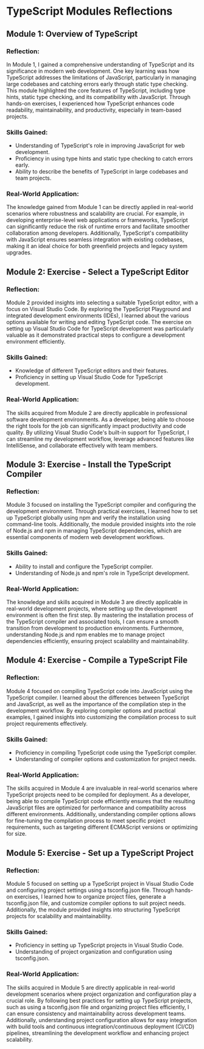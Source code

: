 # TypeScript Modules Reflections

## Module 1: Overview of TypeScript

### Reflection:
In Module 1, I gained a comprehensive understanding of TypeScript and its significance in modern web development. One key learning was how TypeScript addresses the limitations of JavaScript, particularly in managing large codebases and catching errors early through static type checking. This module highlighted the core features of TypeScript, including type hints, static type checking, and its compatibility with JavaScript. Through hands-on exercises, I experienced how TypeScript enhances code readability, maintainability, and productivity, especially in team-based projects.

### Skills Gained:
- Understanding of TypeScript's role in improving JavaScript for web development.
- Proficiency in using type hints and static type checking to catch errors early.
- Ability to describe the benefits of TypeScript in large codebases and team projects.

### Real-World Application:
The knowledge gained from Module 1 can be directly applied in real-world scenarios where robustness and scalability are crucial. For example, in developing enterprise-level web applications or frameworks, TypeScript can significantly reduce the risk of runtime errors and facilitate smoother collaboration among developers. Additionally, TypeScript's compatibility with JavaScript ensures seamless integration with existing codebases, making it an ideal choice for both greenfield projects and legacy system upgrades.

## Module 2: Exercise - Select a TypeScript Editor

### Reflection:
Module 2 provided insights into selecting a suitable TypeScript editor, with a focus on Visual Studio Code. By exploring the TypeScript Playground and integrated development environments (IDEs), I learned about the various options available for writing and editing TypeScript code. The exercise on setting up Visual Studio Code for TypeScript development was particularly valuable as it demonstrated practical steps to configure a development environment efficiently.

### Skills Gained:
- Knowledge of different TypeScript editors and their features.
- Proficiency in setting up Visual Studio Code for TypeScript development.

### Real-World Application:
The skills acquired from Module 2 are directly applicable in professional software development environments. As a developer, being able to choose the right tools for the job can significantly impact productivity and code quality. By utilizing Visual Studio Code's built-in support for TypeScript, I can streamline my development workflow, leverage advanced features like IntelliSense, and collaborate effectively with team members.

## Module 3: Exercise - Install the TypeScript Compiler

### Reflection:
Module 3 focused on installing the TypeScript compiler and configuring the development environment. Through practical exercises, I learned how to set up TypeScript globally using npm and verify the installation using command-line tools. Additionally, the module provided insights into the role of Node.js and npm in managing TypeScript dependencies, which are essential components of modern web development workflows.

### Skills Gained:
- Ability to install and configure the TypeScript compiler.
- Understanding of Node.js and npm's role in TypeScript development.

### Real-World Application:
The knowledge and skills acquired in Module 3 are directly applicable in real-world development projects, where setting up the development environment is often the first step. By mastering the installation process of the TypeScript compiler and associated tools, I can ensure a smooth transition from development to production environments. Furthermore, understanding Node.js and npm enables me to manage project dependencies efficiently, ensuring project scalability and maintainability.

## Module 4: Exercise - Compile a TypeScript File

### Reflection:
Module 4 focused on compiling TypeScript code into JavaScript using the TypeScript compiler. I learned about the differences between TypeScript and JavaScript, as well as the importance of the compilation step in the development workflow. By exploring compiler options and practical examples, I gained insights into customizing the compilation process to suit project requirements effectively.

### Skills Gained:
- Proficiency in compiling TypeScript code using the TypeScript compiler.
- Understanding of compiler options and customization for project needs.

### Real-World Application:
The skills acquired in Module 4 are invaluable in real-world scenarios where TypeScript projects need to be compiled for deployment. As a developer, being able to compile TypeScript code efficiently ensures that the resulting JavaScript files are optimized for performance and compatibility across different environments. Additionally, understanding compiler options allows for fine-tuning the compilation process to meet specific project requirements, such as targeting different ECMAScript versions or optimizing for size.

## Module 5: Exercise - Set up a TypeScript Project

### Reflection:
Module 5 focused on setting up a TypeScript project in Visual Studio Code and configuring project settings using a tsconfig.json file. Through hands-on exercises, I learned how to organize project files, generate a tsconfig.json file, and customize compiler options to suit project needs. Additionally, the module provided insights into structuring TypeScript projects for scalability and maintainability.

### Skills Gained:
- Proficiency in setting up TypeScript projects in Visual Studio Code.
- Understanding of project organization and configuration using tsconfig.json.

### Real-World Application:
The skills acquired in Module 5 are directly applicable in real-world development scenarios where project organization and configuration play a crucial role. By following best practices for setting up TypeScript projects, such as using a tsconfig.json file and organizing project files efficiently, I can ensure consistency and maintainability across development teams. Additionally, understanding project configuration allows for easy integration with build tools and continuous integration/continuous deployment (CI/CD) pipelines, streamlining the development workflow and enhancing project scalability.
